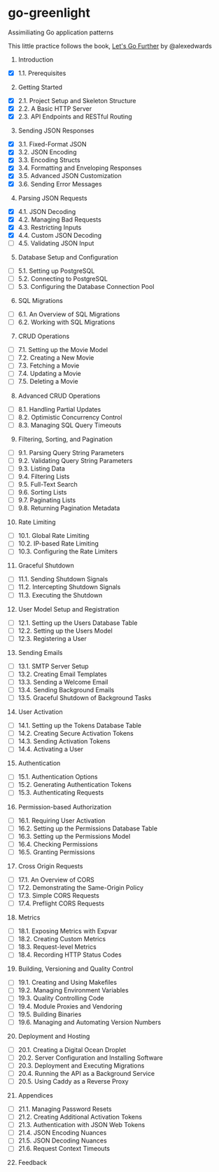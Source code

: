 # go-greenlight
Assimiliating Go application patterns

This little practice follows the book, [Let's Go Further](https://lets-go-further.alexedwards.net/) by @alexedwards

1. Introduction  
- [x] 1.1. Prerequisites

2. Getting Started
- [x] 2.1. Project Setup and Skeleton Structure
- [x] 2.2. A Basic HTTP Server
- [x] 2.3. API Endpoints and RESTful Routing

3. Sending JSON Responses
- [x] 3.1. Fixed-Format JSON
- [x] 3.2. JSON Encoding
- [x] 3.3. Encoding Structs
- [x] 3.4. Formatting and Enveloping Responses
- [x] 3.5. Advanced JSON Customization
- [x] 3.6. Sending Error Messages

4. Parsing JSON Requests
- [x] 4.1. JSON Decoding
- [x] 4.2. Managing Bad Requests
- [x] 4.3. Restricting Inputs
- [x] 4.4. Custom JSON Decoding
- [ ] 4.5. Validating JSON Input

5. Database Setup and Configuration
- [ ] 5.1. Setting up PostgreSQL
- [ ] 5.2. Connecting to PostgreSQL
- [ ] 5.3. Configuring the Database Connection Pool

6. SQL Migrations
- [ ] 6.1. An Overview of SQL Migrations
- [ ] 6.2. Working with SQL Migrations

7. CRUD Operations
- [ ] 7.1. Setting up the Movie Model
- [ ] 7.2. Creating a New Movie
- [ ] 7.3. Fetching a Movie
- [ ] 7.4. Updating a Movie
- [ ] 7.5. Deleting a Movie

8. Advanced CRUD Operations
- [ ] 8.1. Handling Partial Updates
- [ ] 8.2. Optimistic Concurrency Control
- [ ] 8.3. Managing SQL Query Timeouts

9. Filtering, Sorting, and Pagination
- [ ] 9.1. Parsing Query String Parameters
- [ ] 9.2. Validating Query String Parameters
- [ ] 9.3. Listing Data
- [ ] 9.4. Filtering Lists
- [ ] 9.5. Full-Text Search
- [ ] 9.6. Sorting Lists
- [ ] 9.7. Paginating Lists
- [ ] 9.8. Returning Pagination Metadata

10.  Rate Limiting
- [ ] 10.1. Global Rate Limiting
- [ ] 10.2. IP-based Rate Limiting
- [ ] 10.3. Configuring the Rate Limiters

11.  Graceful Shutdown
- [ ] 11.1. Sending Shutdown Signals
- [ ] 11.2. Intercepting Shutdown Signals
- [ ] 11.3. Executing the Shutdown

12.  User Model Setup and Registration
- [ ] 12.1. Setting up the Users Database Table
- [ ] 12.2. Setting up the Users Model
- [ ] 12.3. Registering a User

13.  Sending Emails
- [ ] 13.1. SMTP Server Setup
- [ ] 13.2. Creating Email Templates
- [ ] 13.3. Sending a Welcome Email
- [ ] 13.4. Sending Background Emails
- [ ] 13.5. Graceful Shutdown of Background Tasks

14.  User Activation
- [ ] 14.1. Setting up the Tokens Database Table
- [ ] 14.2. Creating Secure Activation Tokens
- [ ] 14.3. Sending Activation Tokens
- [ ] 14.4. Activating a User

15.  Authentication
- [ ] 15.1. Authentication Options
- [ ] 15.2. Generating Authentication Tokens
- [ ] 15.3. Authenticating Requests

16.  Permission-based Authorization
- [ ] 16.1. Requiring User Activation
- [ ] 16.2. Setting up the Permissions Database Table
- [ ] 16.3. Setting up the Permissions Model
- [ ] 16.4. Checking Permissions
- [ ] 16.5. Granting Permissions

17.  Cross Origin Requests
- [ ] 17.1. An Overview of CORS
- [ ] 17.2. Demonstrating the Same-Origin Policy
- [ ] 17.3. Simple CORS Requests
- [ ] 17.4. Preflight CORS Requests

18.  Metrics
- [ ] 18.1. Exposing Metrics with Expvar
- [ ] 18.2. Creating Custom Metrics
- [ ] 18.3. Request-level Metrics
- [ ] 18.4. Recording HTTP Status Codes

19.  Building, Versioning and Quality Control
- [ ] 19.1. Creating and Using Makefiles
- [ ] 19.2. Managing Environment Variables
- [ ] 19.3. Quality Controlling Code
- [ ] 19.4. Module Proxies and Vendoring
- [ ] 19.5. Building Binaries
- [ ] 19.6. Managing and Automating Version Numbers

20.  Deployment and Hosting
- [ ] 20.1. Creating a Digital Ocean Droplet
- [ ] 20.2. Server Configuration and Installing Software
- [ ] 20.3. Deployment and Executing Migrations
- [ ] 20.4. Running the API as a Background Service
- [ ] 20.5. Using Caddy as a Reverse Proxy

21.  Appendices
- [ ] 21.1. Managing Password Resets
- [ ] 21.2. Creating Additional Activation Tokens
- [ ] 21.3. Authentication with JSON Web Tokens
- [ ] 21.4. JSON Encoding Nuances
- [ ] 21.5. JSON Decoding Nuances
- [ ] 21.6. Request Context Timeouts

22.  Feedback